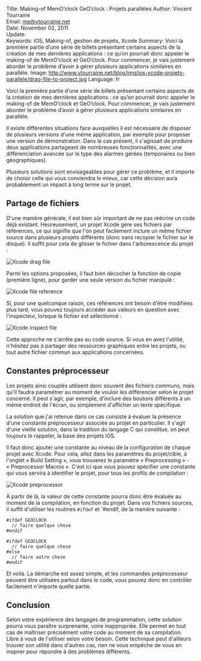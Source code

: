 Title:    Making-of MemO’clock GeO’clock : Projets parallèles
Author:   Vincent Tourraine  
Email:    me@vtourraine.net  
Date:     November 02, 2011  
Update:   
Keywords: iOS, Making-of, gestion de projets, Xcode
Summary:  Voici la première partie d’une série de billets présentant certains aspects de la création de mes dernières applications : ce qu’on pourrait donc appeler le making-of de MemO’clock et GeO’clock. Pour commencer, je vais justement aborder le problème d’avoir à gérer plusieurs applications similaires en parallèle.
Image:    http://www.vtourraine.net/blog/img/ios-xcode-projets-parallele/drag-file-to-project.jpg
Language: fr

Voici la première partie d’une série de billets présentant certains aspects de la création de mes dernières applications : ce qu’on pourrait donc appeler le making-of de MemO’clock et GeO’clock. Pour commencer, je vais justement aborder le problème d’avoir à gérer plusieurs applications similaires en parallèle.

Il existe différentes situations face auxquelles il est nécessaire de disposer de plusieurs versions d'une même application, par exemple pour proposer une version de démonstration. Dans le cas présent, il s'agissait de produire deux applications partageant de nombreuses fonctionnalités, avec une différenciation avancée sur le type des alarmes gérées (temporaires ou bien géographiques). 

Plusieurs solutions sont envisageables pour gérer ce problème, et il importe de choisir celle qui vous conviendra le mieux, car cette décision aura probablement un impact à long terme sur le projet.


## Partage de fichiers

D'une manière générale, il est bien sûr important de ne pas réécrire un code déjà existant. Heureusement, un projet Xcode gère ses fichiers par références, ce qui signifie que l'on peut facilement inclure un même fichier source dans plusieurs projets différents (donc sans recopier le fichier sur le disque). Il suffit pour cela de glisser le fichier dans l'arborescence du projet :

<div class="slideshow">
	<img src="http://www.vtourraine.net/blog/img/ios-xcode-projets-parallele/drag-file-to-project.jpg" alt="Xcode drag file" />
</div>

Parmi les options proposées, il faut bien décocher la fonction de copie (première ligne), pour garder une seule version du fichier manipulé :

<div class="slideshow">
	<img src="http://www.vtourraine.net/blog/img/ios-xcode-projets-parallele/add-file-by-reference.jpg" alt="Xcode file reference" />
</div>

Si, pour une quelconque raison, ces références ont besoin d'être modifiées plus tard, vous pouvez toujours accéder aux valeurs en question avec l'inspecteur, lorsque le fichier est sélectionné :

<div class="slideshow">
	<img src="http://www.vtourraine.net/blog/img/ios-xcode-projets-parallele/inspect-file.jpg" alt="Xcode inspect file" />
</div>

Cette approche ne s'arrête pas au code source. Si vous en avez l'utilité, n'hésitez pas à partager des ressources graphiques entre les projets, ou tout autre fichier commun aux applications concernées.

## Constantes préprocesseur

Les projets ainsi couplés utilisent donc souvent des fichiers communs, mais qu'il faudra paramétrer au moment de vouloir les différencier selon le projet concerné. Il peut s'agir, par exemple, d'inclure des boutons différents à un même endroit de l'écran, ou simplement d'afficher un texte spécifique. 

La solution que j'ai retenue dans ce cas consiste à évaluer la présence d'une constante préprocesseur associée au projet en particulier. Il s'agit d'une vieille solution, dans la tradition du langage C qui constitue, on peut toujours le rappeler, la base des projets iOS. 

Il faut donc ajouter une constante au niveau de la configuration de chaque projet avec Xcode. Pour cela, allez dans les paramètres du projet/cible, à l'onglet « Build Setting », vous trouverez le paramètre « Preprocessing » - « Preprocessor Macros ». C'est ici que vous pouvez spécifier une constante qui vous servira à identifier le projet, pour tous les profils de compilation :

<div class="slideshow">
	<img src="http://www.vtourraine.net/blog/img/ios-xcode-projets-parallele/preprocessor.jpg" alt="Xcode preprocessor" />
</div>

À partir de là, la valeur de cette constante pourra donc être évaluée au moment de la compilation, en fonction du projet. Dans vos fichiers sources, il suffit d'utiliser les routines `#ifdef` et `#endif, de la manière suivante :

``` objc
#ifdef GEOCLOCK
  // faire quelque chose
#endif
	
#ifdef GEOCLOCK
  // faire quelque chose
#else
  // faire autre chose
#endif
```

Et voilà. La démarche est assez simple, et les commandes préprocesseur peuvent être utilisées partout dans le code, vous pouvez donc en contrôler facilement n'importe quelle partie. 


## Conclusion

Selon votre expérience des langages de programmation, cette solution pourra vous paraître surprenante, voire inappropriée. Elle permet en tout cas de maîtriser précisément votre code au moment de sa compilation. Libre à vous de l'utiliser selon votre besoin. Cette technique peut d'ailleurs trouver son utilité dans d'autres cas, rien ne vous empêche de vous en inspirer pour répondre à des problèmes différents. 

